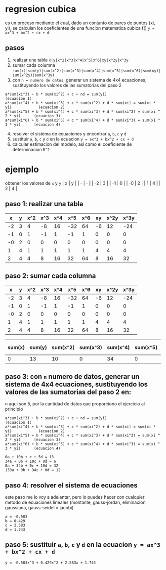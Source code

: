 # regresion cubica
es un proceso mediante el cual, dado un conjunto de pares de puntos (xi, yi), se calculan los coeficientes de una funcion matematica cubica f()
`y = ax^3 + bx^2 + cx + d`

## pasos
1. realizar una tabla 
`x|y|x^2|x^3|x^4|x^5|x^6|xy|x^2y|x^3y`
2. sumar cada columna
`sum(x)|sum(y)|sum(x^2)|sum(x^3)|sum(x^4)|sum(x^5)|sum(x^6)|sum(xy)|sum(x^2y)|sum(x^3y)`
3. con `n = numero de datos`, generar un sistema de 4x4 ecuaciones, sustituyendo los valores de las sumatorias del paso 2
```
a*sum(xi^3) + b * sum(xi^2) + c + nd = sum(yi)                                      (ecuacion 1)
a*sum(xi^4) + b * sum(xi^3) + c * sum(xi^2) + d * sum(xi) = sum(xi * yi)            (ecuacion 2)
a*sum(xi^5) + b * sum(xi^4) + c * sum(xi^3) + d * sum(xi^2) = sum(xi ^ 2 * yi)      (ecuacion 3)
a*sum(xi^6) + b * sum(xi^5) + c * sum(xi^4) + d * sum(xi^3) = sum(xi ^ 3 * yi)      (ecuacion 4)
```
4. resolver el sistema de ecuaciones y encontrar `a`, `b`, `c` y `d`
5. sustituir `a`, `b`, `c` y `d` en la ecuacion `y = ax^3 + bx^2 + cx + d`
6. calcular estimacion del modelo, asi como el coeficiente de determinacion `R^2`

# ejemplo
obtener los valores de `x` y `y`
| x | y |
| - | - |
| -2 | 3 |
| -1 | 0 |
| -0 | 2 |
| 1 | 4 |
| 2 | 4 |

## paso 1: realizar una tabla
| x | y | x^2 | x^3 | x^4 | x^5 | x^6 | xy | x^2y | x^3y |
| - | - | --- | --- | --- | --- | --- | --- | --- | ---- |
| -2 | 3 | 4 |  -8  | 16  | -32 | 64  | -6 | 12   | -24  |
| -1 | 0 |1  | -1   |1    | -1  | 1   | 0  | 0    | 0    |
| -0 | 2 | 0  | 0   | 0   |0    | 0   | 0  | 0    | 0    |
| 1 | 4 |1  | 1   |1    | 1  | 1   | 4  | 4    | 4    |
| 2 | 4 |4  | 8   |16    | 32  | 64   | 8  | 16    | 32    |

## paso 2: sumar cada columna
| x | y | x^2 | x^3 | x^4 | x^5 | x^6 | xy | x^2y | x^3y |
| - | - | --- | --- | --- | --- | --- | --- | --- | ---- |
| -2 | 3 | 4 |  -8  | 16  | -32 | 64  | -6 | 12   | -24  |
| -1 | 0 |1  | -1   |1    | -1  | 1   | 0  | 0    | 0    |
| -0 | 2 | 0  | 0   | 0   |0    | 0   | 0  | 0    | 0    |
| 1 | 4 |1  | 1   |1    | 1  | 1   | 4  | 4    | 4    |
| 2 | 4 |4  | 8   |16    | 32  | 64   | 8  | 16    | 32    |

|sum(x)|sum(y)|sum(x^2)|sum(x^3)|sum(x^4)|sum(x^5)|sum(x^6)|sum(x * y)|sum(x^2 * y)|sum(x^3 * y)|
| - | - | --- | --- | --- | --- | --- | --- | --- | ---- |
|0  |13|10|0|34|0|130|6|32|12|

## paso 3: con `n` numero de datos, generar un sistema de 4x4 ecuaciones, sustituyendo los valores de las sumatorias del paso 2 en:
n aqui son 5, por la cantidad de datos que proporciono el ejercicio al principio
```
a*sum(xi^3) + b * sum(xi^2) + c + nd = sum(yi)                                      (ecuacion 1)
a*sum(xi^4) + b * sum(xi^3) + c * sum(xi^2) + d * sum(xi) = sum(xi * yi)            (ecuacion 2)
a*sum(xi^5) + b * sum(xi^4) + c * sum(xi^3) + d * sum(xi^2) = sum(xi ^ 2 * yi)      (ecuacion 3)
a*sum(xi^6) + b * sum(xi^5) + c * sum(xi^4) + d * sum(xi^3) = sum(xi ^ 3 * yi)      (ecuacion 4)
```
```
0a + 10b + c + 5d = 13
34a + 0b + 10c + 0d = 6
0a + 34b + 0c + 10d = 32
130a + 0b + 34c + 0d = 12
```

## paso 4: resolver el sistema de ecuaciones
este paso me lo voy a adelantar, pero lo puedes hacer con cualquier metodo de ecuaciones lineales (montante, gauss-jordan, eliminacion gaussiana, gauss-seidel o jacobi)
```
a = -0.583
b = 0.429
c = 2.583
d = 1.743
```

## paso 5: sustituir `a`, `b`, `c` y `d` en la ecuacion `y = ax^3 + bx^2 + cx + d`
`y = -0.583x^3 + 0.429x^2 + 2.583x + 1.743`
